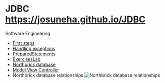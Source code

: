 # JDBC https://josuneha.github.io/JDBC
Software Engineering


- [First steps](https://josuneha.github.io/JDBC/JDBCTutorial)
- [Handling exceptions](https://josuneha.github.io/JDBC/JDBCTutorial2)
- [PreparedStatements](https://josuneha.github.io/JDBC/JDBCTutorial3)
- [ExercisesLab](https://josuneha.github.io/JDBC/ExercisesLab)
- [Northbrick database](https://josuneha.github.io/JDBC/northbrick.mdb)
- [Model View Controller](https://josuneha.github.io/JDBC/ModelViewController.mdb)
- Northbrick database relationships
  ![Northbrick database relationships](https://josuneha.github.io/JDBC/images/Relationships.JPG)



